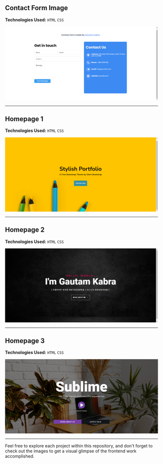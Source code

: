 ## Contact Form Image
**Technologies Used:** <code>HTML</code> <code>CSS</code>

<img src="/previews/contactform.png" alt="Contact Form Image" style="width:700px">

---

## Homepage 1
**Technologies Used:** <code>HTML</code> <code>CSS</code>

<img src="/previews/homepage1.png" alt="Homepage 1" style="width:700px">

---

## Homepage 2
**Technologies Used:** <code>HTML</code> <code>CSS</code>

<img src="/previews/homepage 2.png" alt="Homepage 2" style="width:700px">

---

## Homepage 3
**Technologies Used:** <code>HTML</code> <code>CSS</code>

<img src="/previews/homepage3.png" alt="Homepage 3" style="width:700px">

---

Feel free to explore each project within this repository, and don't forget to check out the images to get a visual glimpse of the frontend work accomplished.
